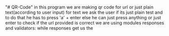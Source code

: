 "# QR-Code" 
in this program we are making qr code for url or just plain text(according to user input)
for text we ask the user if its just plain test and to do that he has to press 'a' + enter
else he can just press anything or just enter 
to check if the url provided is correct we are using modules responses and validators: while responses get us the 
